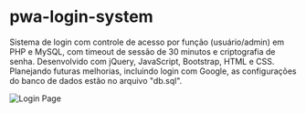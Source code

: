 # pwa-login-system
Sistema de login com controle de acesso por função (usuário/admin) em PHP e MySQL, com timeout de sessão de 30 minutos e criptografia de senha. Desenvolvido com jQuery, JavaScript, Bootstrap, HTML e CSS. Planejando futuras melhorias, incluindo login com Google, as configurações do banco de dados estão no arquivo "db.sql".

![Login Page](code/image.png)
